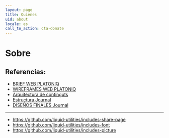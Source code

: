 ```yaml
---
layout: page
title: Quienes
uid: about
locale: es
call_to_action: cta-donate
---
```


Sobre
============


Referencias:
------------

- [BRIEF WEB PLATONIQ](https://docs.google.com/document/d/1NnSfvJyWOSBiT_C8W5R2AscAIaMhBSbBfkoZZpU9FxI/edit#heading=h.c0f3wjtb00k9)
- [WIREFRAMES WEB PLATONIQ](https://www.defacto.cat/clients/platoniq/#p=01_home)
- [Arquitectura de continguts](https://docs.google.com/document/d/1KitbqDcOjDYgDutP_VpnSfrXXfjWPd95CYFZkWl9Ic0/edit#heading=h.7p4u5crwyylf)
- [Estructura Journal](https://docs.google.com/spreadsheets/d/1f7F-aVjtyV70K71ZifPREB5bur0UpVoFraugnCokEWQ/edit#gid=0)
- [DISEÑOS FINALES Journal](https://goteo.box.com/s/csn77n9y3l8c87izhxpngv9oxf8gn7zl)


----

- https://github.com/liquid-utilities/includes-share-page
- https://github.com/liquid-utilities/includes-font
- https://github.com/liquid-utilities/includes-picture

